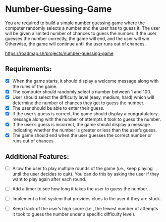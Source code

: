 # Number-Guessing-Game
You are required to build a simple number guessing game where the computer randomly selects a number and the user has to guess it. The user will be given a limited number of chances to guess the number. If the user guesses the number correctly, the game will end, and the user will win. Otherwise, the game will continue until the user runs out of chances.

https://roadmap.sh/projects/number-guessing-game

## Requirements:

- [x] When the game starts, it should display a welcome message along with the rules of the game.
- [x] The computer should randomly select a number between 1 and 100.
- [x] User should select the difficulty level (easy, medium, hard) which will determine the number of chances they get to guess the number.
- [x] The user should be able to enter their guess.
- [x] If the user’s guess is correct, the game should display a congratulatory message along with the number of attempts it took to guess the number.
- [x] If the user’s guess is incorrect, the game should display a message indicating whether the number is greater or less than the user’s guess.
- [x] The game should end when the user guesses the correct number or runs out of chances.

## Additional Features:
- [ ] Allow the user to play multiple rounds of the game (i.e., keep playing until the user decides to quit). You can do this by asking the user if they want to play again after each round.
- [ ] Add a timer to see how long it takes the user to guess the number.
- [ ] Implement a hint system that provides clues to the user if they are stuck.
- [ ] Keep track of the user’s high score (i.e., the fewest number of attempts it took to guess the number under a specific difficulty level).




